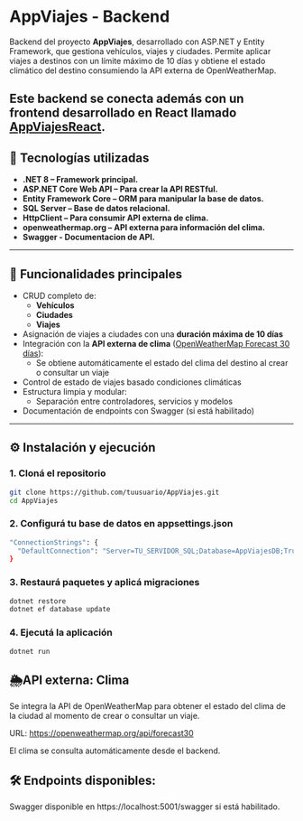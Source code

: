 # AppViajes - Backend

Backend del proyecto **AppViajes**, desarrollado con ASP.NET y Entity Framework, que gestiona vehículos, viajes y ciudades. 
Permite aplicar viajes a destinos con un límite máximo de 10 días y obtiene el estado climático del destino consumiendo la API externa de OpenWeatherMap.

Este backend se conecta además con un frontend desarrollado en React llamado [AppViajesReact](https://github.com/tuusuario/AppViajesReact).
---

## 🚀 Tecnologías utilizadas

- **.NET 8 – Framework principal.**
- **ASP.NET Core Web API – Para crear la API RESTful.**
- **Entity Framework Core – ORM para manipular la base de datos.**
- **SQL Server – Base de datos relacional.**
- **HttpClient – Para consumir API externa de clima.**
- **openweathermap.org – API externa para información del clima.**
- **Swagger - Documentacion de API.**


---

## 📌 Funcionalidades principales

- CRUD completo de:
  - **Vehículos**
  - **Ciudades**
  - **Viajes**
- Asignación de viajes a ciudades con una **duración máxima de 10 días**
- Integración con la **API externa de clima** ([OpenWeatherMap Forecast 30 días](https://openweathermap.org/api/forecast30)):
  - Se obtiene automáticamente el estado del clima del destino al crear o consultar un viaje
- Control de estado de viajes basado condiciones climáticas
- Estructura limpia y modular:
  - Separación entre controladores, servicios y modelos
- Documentación de endpoints con Swagger (si está habilitado)

---

## ⚙️ Instalación y ejecución

### 1. Cloná el repositorio

```bash
git clone https://github.com/tuusuario/AppViajes.git
cd AppViajes
```

### 2. Configurá tu base de datos en appsettings.json
```bash
"ConnectionStrings": {
  "DefaultConnection": "Server=TU_SERVIDOR_SQL;Database=AppViajesDB;Trusted_Connection=True;"
}
```

### 3. Restaurá paquetes y aplicá migraciones
```bash
dotnet restore
dotnet ef database update
```

### 4. Ejecutá la aplicación
```
dotnet run
```


## 🌦API externa: Clima
Se integra la API de OpenWeatherMap para obtener el estado del clima de la ciudad al momento de crear o consultar un viaje.

URL: https://openweathermap.org/api/forecast30

El clima se consulta automáticamente desde el backend.


## 🛠 Endpoints disponibles:
Swagger disponible en https://localhost:5001/swagger si está habilitado.






